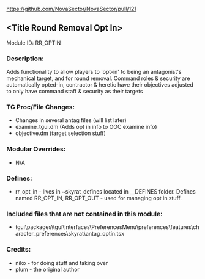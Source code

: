 https://github.com/NovaSector/NovaSector/pull/121

## \<Title Round Removal Opt In>

Module ID: RR_OPTIN

### Description:


Adds functionality to allow players to 'opt-in' to being an antagonist's mechanical target, and for round removal. Command roles & security are automatically opted-in, contractor & heretic have their objectives adjusted to only have command staff & security as their targets

### TG Proc/File Changes:

- Changes in several antag files (will list later)
- examine_tgui.dm (Adds opt in info to OOC examine info)
- objective.dm (target selection stuff)

### Modular Overrides:

- N/A

### Defines:

- rr_opt_in - lives in ~skyrat_defines located in __DEFINES folder. Defines named RR_OPT_IN, RR_OPT_OUT - used for managing opt in stuff.

### Included files that are not contained in this module:

- tgui\packages\tgui\interfaces\PreferencesMenu\preferences\features\character_preferences\skyrat\antag_optin.tsx

### Credits:

- niko - for doing stuff and taking over
- plum - the original author
